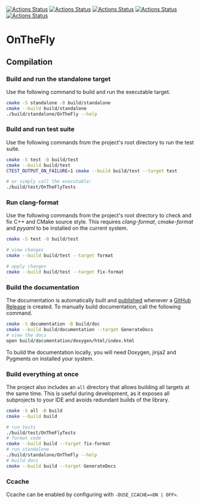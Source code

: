 [![Actions Status](https://github.com/ConorWilliams/onthefly/workflows/MacOS/badge.svg)](https://github.com/ConorWilliams/onthefly/actions)
[![Actions Status](https://github.com/ConorWilliams/onthefly/workflows/Windows/badge.svg)](https://github.com/ConorWilliams/onthefly/actions)
[![Actions Status](https://github.com/ConorWilliams/onthefly/workflows/Ubuntu/badge.svg)](https://github.com/ConorWilliams/onthefly/actions)
[![Actions Status](https://github.com/ConorWilliams/onthefly/workflows/Style/badge.svg)](https://github.com/ConorWilliams/onthefly/actions)
[![Actions Status](https://github.com/ConorWilliams/onthefly/workflows/Install/badge.svg)](https://github.com/ConorWilliams/onthefly/actions)

# OnTheFly


## Compilation

### Build and run the standalone target

Use the following command to build and run the executable target.

```bash
cmake -S standalone -B build/standalone
cmake --build build/standalone
./build/standalone/OnTheFly --help
```

### Build and run test suite

Use the following commands from the project's root directory to run the test suite.

```bash
cmake -S test -B build/test
cmake --build build/test
CTEST_OUTPUT_ON_FAILURE=1 cmake --build build/test --target test

# or simply call the executable: 
./build/test/OnTheFlyTests
```

### Run clang-format

Use the following commands from the project's root directory to check and fix C++ and CMake source style.
This requires _clang-format_, _cmake-format_ and _pyyaml_ to be installed on the current system.

```bash
cmake -S test -B build/test

# view changes
cmake --build build/test --target format

# apply changes
cmake --build build/test --target fix-format
```


### Build the documentation

The documentation is automatically built and [published](https://thelartians.github.io/ModernCppStarter) whenever a [GitHub Release](https://help.github.com/en/github/administering-a-repository/managing-releases-in-a-repository) is created.
To manually build documentation, call the following command.

```bash
cmake -S documentation -B build/doc
cmake --build build/documentation --target GenerateDocs
# view the docs
open build/documentation/doxygen/html/index.html
```

To build the documentation locally, you will need Doxygen, jinja2 and Pygments on installed your system.

### Build everything at once

The project also includes an `all` directory that allows building all targets at the same time.
This is useful during development, as it exposes all subprojects to your IDE and avoids redundant builds of the library.

```bash
cmake -S all -B build
cmake --build build

# run tests
./build/test/OnTheFlyTests
# format code
cmake --build build --target fix-format
# run standalone
./build/standalone/OnTheFly --help
# build docs
cmake --build build --target GenerateDocs
```

### Ccache

Ccache can be enabled by configuring with `-DUSE_CCACHE=<ON | OFF>`.
